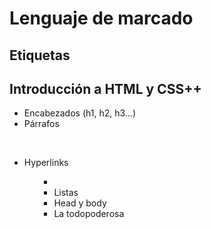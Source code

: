 # Lenguaje de marcado

## Etiquetas

## Introducción a HTML y CSS++

- Encabezados  (h1, h2, h3...)
- Párrafos  <p> <br>
- Hyperlinks <ol> <ul> <li>
- Listas <little>
- Head y body <head> <body>
- La todopoderosa

## 


